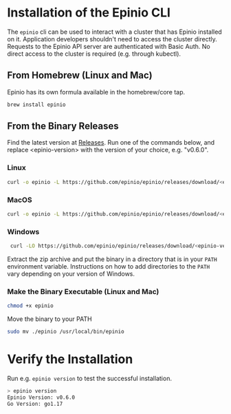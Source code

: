 # Installation of the Epinio CLI

The `epinio` cli can be used to interact with a cluster that has Epinio installed on it.
Application developers shouldn't need to access the cluster directly. Requests to
the Epinio API server are authenticated with Basic Auth. No direct access to the cluster
is required (e.g. through kubectl).

## From Homebrew (Linux and Mac)

Epinio has its own formula available in the homebrew/core tap.

```bash
brew install epinio
```

## From the Binary Releases

Find the latest version at [Releases](https://github.com/epinio/epinio/releases).
Run one of the commands below, and replace \<epinio-version\> with the version of your choice, e.g. "v0.6.0".

### Linux

```bash
curl -o epinio -L https://github.com/epinio/epinio/releases/download/<epinio-version>/epinio-linux-x86_64
```

### MacOS

```bash
curl -o epinio -L https://github.com/epinio/epinio/releases/download/<epinio-version>/epinio-darwin-x86_64
```

### Windows

```bash
 curl -LO https://github.com/epinio/epinio/releases/download/<epinio-version>/epinio-windows-x86_64.zip
```

Extract the zip archive and put the binary in a directory that is in your `PATH` environment variable. Instructions on how to add directories to the `PATH` vary depending on your version of Windows.

### Make the Binary Executable (Linux and Mac)

```bash
chmod +x epinio
```

Move the binary to your PATH

```bash
sudo mv ./epinio /usr/local/bin/epinio
```

# Verify the Installation

Run e.g. `epinio version` to test the successful installation.

```bash
> epinio version
Epinio Version: v0.6.0
Go Version: go1.17
```
